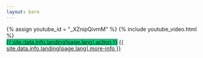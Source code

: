 ```yaml
---
layout: bare
---
```


<div class="container">
  <div class="columns">
    <div class="column col-7 col-mx-auto col-sm-12">
      {% assign youtube_id = "_XZnipQivmM" %} {% include youtube_video.html %}
      <div class="call-to-action">
      <!-- match kickstarter brand colors -->
        <a
          class="btn btn-primary"
          style="background:#05ce78;border-color:#222222"
          href="https://www.kickstarter.com/projects/necromancers-gift/necromancers-gift"
          >{{ site.data.info.landing[page.lang].action }}</a
        >
        <a href="/info"><u>{{ site.data.info.landing[page.lang].more-info }}</u></a>
      </div>
    </div>
  </div>
</div>
